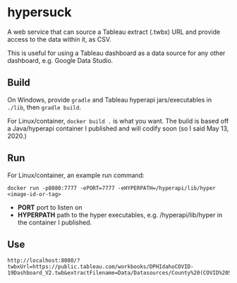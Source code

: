 # hypersuck
A web service that can source a Tableau extract (.twbx) URL and provide access to the data within it, as CSV.

This is useful for using a Tableau dashboard as a data source for any other dashboard, e.g. Google Data Studio.

## Build

On Windows, provide `gradle` and Tableau hyperapi jars/executables in `./lib`, then `gradle build`.

For Linux/container, `docker build .` is what you want. The build is based off a Java/hyperapi container I published
and will codify soon (so I said May 13, 2020.)

## Run

For Linux/container, an example run command:

```
docker run -p8080:7777 -ePORT=7777 -eHYPERPATH=/hyperapi/lib/hyper <image-id-or-tag>
```

- **PORT** port to listen on
- **HYPERPATH** path to the hyper executables, e.g. /hyperapi/lib/hyper in the container I published.

## Use

```
http://localhost:8080/?twbxUrl=https://public.tableau.com/workbooks/DPHIdahoCOVID-19Dashboard_V2.twb&extractFilename=Data/Datasources/County%20(COVID%20State%20Dashboard.V1).hyper
```